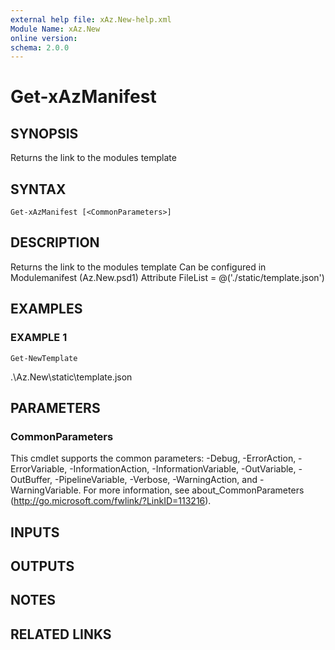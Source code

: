 ```yaml
---
external help file: xAz.New-help.xml
Module Name: xAz.New
online version:
schema: 2.0.0
---
```


# Get-xAzManifest

## SYNOPSIS
Returns the link to the modules template

## SYNTAX

```
Get-xAzManifest [<CommonParameters>]
```

## DESCRIPTION
Returns the link to the modules template
Can be configured in Modulemanifest (Az.New.psd1)
Attribute FileList = @('./static/template.json')

## EXAMPLES

### EXAMPLE 1
```
Get-NewTemplate
```

.\Az.New\static\template.json

## PARAMETERS

### CommonParameters
This cmdlet supports the common parameters: -Debug, -ErrorAction, -ErrorVariable, -InformationAction, -InformationVariable, -OutVariable, -OutBuffer, -PipelineVariable, -Verbose, -WarningAction, and -WarningVariable.
For more information, see about_CommonParameters (http://go.microsoft.com/fwlink/?LinkID=113216).

## INPUTS

## OUTPUTS

## NOTES

## RELATED LINKS
